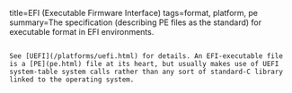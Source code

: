 title=EFI (Executable Firmware Interface)
tags=format, platform, pe
summary=The specification (describing PE files as the standard) for executable format in EFI environments.
~~~~~~

See [UEFI](/platforms/uefi.html) for details. An EFI-executable file is a [PE](pe.html) file at its heart, but usually makes use of UEFI system-table system calls rather than any sort of standard-C library linked to the operating system.